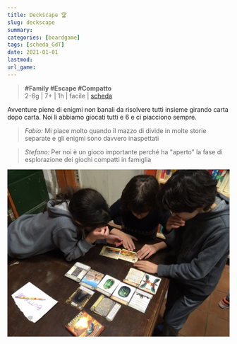 ```yaml
---
title: Deckscape 🏆
slug: deckscape
summary: 
categories: [boardgame]
tags: [scheda_GdT]
date: 2021-01-01
lastmod: 
url_game: 
---
```

> **#Family #Escape #Compatto**  
> 2-6g | 7+ | 1h | facile | [scheda](https://boardgamegeek.com/boardgamefamily/48410/deckscape)  

Avventure piene di enigmi non banali da risolvere tutti insieme girando carta dopo carta. Noi li abbiamo giocati tutti e 6 e ci piacciono sempre.

> *Fabio:*
> Mi piace molto quando il mazzo di divide in molte storie separate e gli enigmi sono davvero inaspettati

> *Stefano:*
> Per noi è un gioco importante perché ha "aperto" la fase di esplorazione dei giochi compatti in famiglia

![](gdt_deckscape.jpg)


